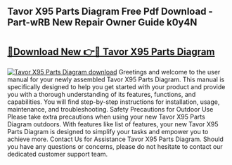 ## Tavor X95 Parts Diagram Free Pdf Download - Part-wRB New Repair Owner Guide k0y4N

# <h2><a href="http://dfqn39.blite.top/?on=Tavor+X95+Parts+Diagram">🔗Download New 👉🔴 Tavor X95 Parts Diagram</a></h2>

[![Tavor X95 Parts Diagram download](https://i.imgur.com/lujVjoI.png)](http://dfqn39.blite.top/?on=Tavor+X95+Parts+Diagram)
Greetings and welcome to the user manual for your newly assembled Tavor X95 Parts Diagram. This manual is specifically designed to help you get started with your product and provide you with a thorough understanding of its features, functions, and capabilities. You will find step-by-step instructions for installation, usage, maintenance, and troubleshooting. Safety Precautions for Outdoor Use Please take extra precautions when using your new Tavor X95 Parts Diagram outdoors. With features like list of features, your new Tavor X95 Parts Diagram is designed to simplify your tasks and empower you to achieve more. Contact Us for Assistance Tavor X95 Parts Diagram. Should you have any questions or concerns, please do not hesitate to contact our dedicated customer support team.
